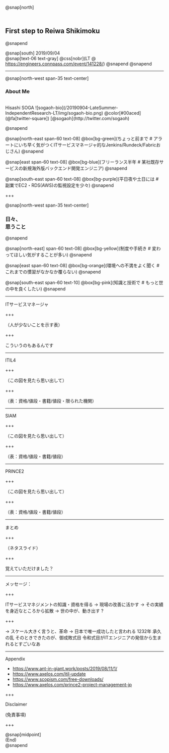 @snap[north]
## <br>First step to Reiwa Shikimoku
@snapend

@snap[south]
2019/09/04  
@snap[text-06 text-gray]
@css[nobr](LT @ https://engineers.connpass.com/event/141228/)
@snapend
@snapend


---

@snap[north-west span-35 text-center]
### About Me 
<br>  
Hisashi SOGA  
![sogaoh-bio](/20190904-LateSummer-IndependentResearch-LT/img/sogaoh-bio.png)  
@color[#00aced](@fa[twitter-square]) [@sogaoh](http://twitter.com/sogaoh)  

@snapend


@snap[north-east span-60 text-08]
@box[bg-green](ちょっと前まで # アラートにいち早く気がつくITサービスマネージャ的なJenkins/Rundeck/Fabricおじさん)
@snapend

@snap[east span-60 text-08]
@box[bg-blue](フリーランス半年 # 某社既存サービスの新規海外版バックエンド開発エンジニア)
@snapend

@snap[south-east span-60 text-08]
@box[bg-purple](平日夜や土日には # 副業でEC2・RDS(AWS)の監視設定を少々)
@snapend

+++

@snap[north-west span-35 text-center]
### 日々、<br>思うこと 
@snapend

@snap[north-east] span-60 text-08]
@box[bg-yellow](制度や手続き # 変わってほしい気がすることが多い)
@snapend

@snap[east span-60 text-08]
@box[bg-orange](環境への不満をよく聞く # これまでの慣習がなかなか覆らない)
@snapend

@snap[south-east span-60 text-10]
@box[bg-pink](知識と技術で # もっと世の中を良くしたい)
@snapend

---

ITサービスマネージャ

+++

（人が少ないことを示す表）

+++

こういうのもあるんです
<!-- スライドは公開するのでご安心を -->

---

ITIL4

+++

（この図を見たら思い出して）

+++

（表：資格/値段・書籍/値段・限られた機関）

---

SIAM

+++

（この図を見たら思い出して）

+++

（表：資格/値段・書籍/値段）

---

PRINCE2

+++

（この図を見たら思い出して）

+++

（表：資格/値段・書籍/値段）

---

まとめ

+++

（ネタスライド）

+++

覚えていただけました？

---

メッセージ：

+++

ITサービスマネジメントの知識・資格を得る
→ 現場の改善に活かす 
→ その実績を身近なところから拡散
→ 世の中が、動き出す ?

+++

→ スケール大きく言うと、革命
→ 日本で唯一成功したと言われる 1232年 承久の乱
そのときできたのが、御成敗式目
令和式目がITエンジニアの発信から生まれるとすごいなあ

---

Appendix

- https://www.ant-in-giant.work/posts/2019/08/11/1/
- https://www.axelos.com/itil-update
- https://www.scopism.com/free-downloads/
- https://www.axelos.com/prince2-project-management-jp


+++

Disclaimer

(免責事項)

+++

@snap[midpoint]  
(End)  
@snapend
